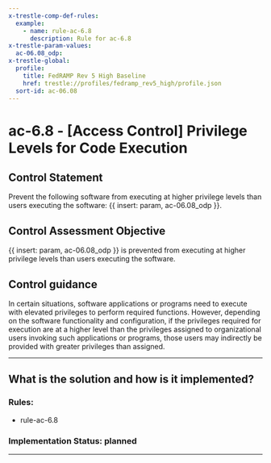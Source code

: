 ```yaml
---
x-trestle-comp-def-rules:
  example:
    - name: rule-ac-6.8
      description: Rule for ac-6.8
x-trestle-param-values:
  ac-06.08_odp:
x-trestle-global:
  profile:
    title: FedRAMP Rev 5 High Baseline
    href: trestle://profiles/fedramp_rev5_high/profile.json
  sort-id: ac-06.08
---
```


# ac-6.8 - \[Access Control\] Privilege Levels for Code Execution

## Control Statement

Prevent the following software from executing at higher privilege levels than users executing the software: {{ insert: param, ac-06.08_odp }}.

## Control Assessment Objective

{{ insert: param, ac-06.08_odp }} is prevented from executing at higher privilege levels than users executing the software.

## Control guidance

In certain situations, software applications or programs need to execute with elevated privileges to perform required functions. However, depending on the software functionality and configuration, if the privileges required for execution are at a higher level than the privileges assigned to organizational users invoking such applications or programs, those users may indirectly be provided with greater privileges than assigned.

______________________________________________________________________

## What is the solution and how is it implemented?

<!-- For implementation status enter one of: implemented, partial, planned, alternative, not-applicable -->

<!-- Note that the list of rules under ### Rules: is read-only and changes will not be captured after assembly to JSON -->

<!-- Add control implementation description here for control: ac-6.8 -->

### Rules:

  - rule-ac-6.8

### Implementation Status: planned

______________________________________________________________________
